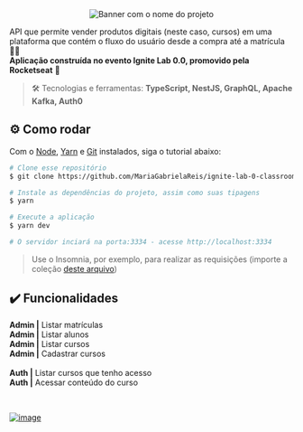 <div align="center"> <img src="" alt="Banner com o nome do projeto" /> </div>

API que permite vender produtos digitais (neste caso, cursos) em uma plataforma que contém o fluxo do usuário desde a compra até a matrícula 👨‍🎓 <br>
**Aplicação construída no evento Ignite Lab 0.0, promovido pela Rocketseat** 🚀

> :hammer_and_wrench: Tecnologias e ferramentas: **TypeScript, NestJS, GraphQL, Apache Kafka, Auth0**

## :gear: Como rodar

Com o [Node](https://nodejs.org/en/), [Yarn](https://yarnpkg.com/) e [Git](https://git-scm.com/) instalados, siga o tutorial abaixo:

```bash
# Clone esse repositório
$ git clone https://github.com/MariaGabrielaReis/ignite-lab-0-classroom.git

# Instale as dependências do projeto, assim como suas tipagens
$ yarn

# Execute a aplicação
$ yarn dev

# O servidor inciará na porta:3334 - acesse http://localhost:3334
```

> Use o Insomnia, por exemplo, para realizar as requisições (importe a coleção [deste arquivo](./requests_collection))

## ✔️ Funcionalidades

**Admin |** Listar matrículas <br>
**Admin |** Listar alunos <br>
**Admin |** Listar cursos <br>
**Admin |** Cadastrar cursos <br>
 <br>
**Auth |** Listar cursos que tenho acesso <br>
**Auth |** Acessar conteúdo do curso <br>

<br>

[![image](https://img.shields.io/badge/✨%20Maria%20Gabriela%20Reis,%202023-LinkedIn-0D9488?style=flat-square)](https://www.linkedin.com/in/mariagabrielareis/)
